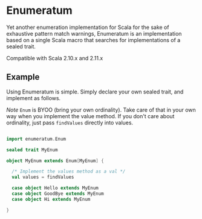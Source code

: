 # Enumeratum

Yet another enumeration implementation for Scala for the sake of exhaustive pattern match warnings, Enumeratum is
an implementation based on a single Scala macro that searches for implementations of a sealed trait.

Compatible with Scala 2.10.x and 2.11.x

## Example

Using Enumeratum is simple. Simply declare your own sealed trait, and implement as follows.

*Note* `Enum` is BYOO (bring your own ordinality). Take care of that in your own way when you implement the
value method. If you don't care about ordinality, just pass `findValues` directly into values.

```scala

import enumeratum.Enum

sealed trait MyEnum

object MyEnum extends Enum[MyEnum] {

  /* Implement the values method as a val */
  val values = findValues

  case object Hello extends MyEnum
  case object GoodBye extends MyEnum
  case object Hi extends MyEnum

}

```